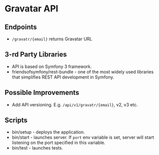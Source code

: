 Gravatar API
==========

Endpoints
----------
* `/gravatr/{email}` returns Gravatar URL

3-rd Party Libraries
----------
* API is based on Symfony 3 framework.
* friendsofsymfony/rest-bundle - one of the most widely used libraries that simplifies REST API development in Symfony.

Possible Improvements
----------
* Add API versioning. E.g. `/api/v1/gravatr/{email}`, v2, v3 etc.

Scripts
----------
* bin/setup - deploys the application.
* bin/start - launches server. If `port` env variable is set, server will start listening on the port specified in this variable.
* bin/test - launches tests.